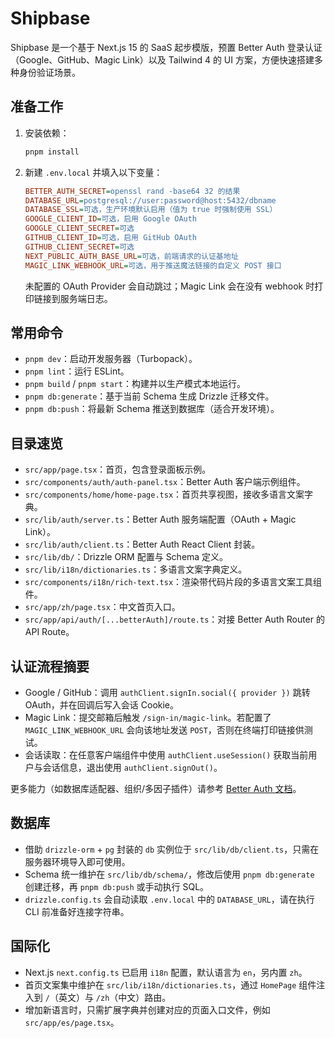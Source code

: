 # Shipbase

Shipbase 是一个基于 Next.js 15 的 SaaS 起步模版，预置 Better Auth 登录认证（Google、GitHub、Magic Link）以及 Tailwind 4 的 UI 方案，方便快速搭建多种身份验证场景。

## 准备工作

1. 安装依赖：
   ```bash
   pnpm install
   ```
2. 新建 `.env.local` 并填入以下变量：
   ```ini
   BETTER_AUTH_SECRET=openssl rand -base64 32 的结果
   DATABASE_URL=postgresql://user:password@host:5432/dbname
   DATABASE_SSL=可选，生产环境默认启用（值为 true 时强制使用 SSL）
   GOOGLE_CLIENT_ID=可选，启用 Google OAuth
   GOOGLE_CLIENT_SECRET=可选
   GITHUB_CLIENT_ID=可选，启用 GitHub OAuth
   GITHUB_CLIENT_SECRET=可选
   NEXT_PUBLIC_AUTH_BASE_URL=可选，前端请求的认证基地址
   MAGIC_LINK_WEBHOOK_URL=可选，用于推送魔法链接的自定义 POST 接口
   ```
   未配置的 OAuth Provider 会自动跳过；Magic Link 会在没有 webhook 时打印链接到服务端日志。

## 常用命令

- `pnpm dev`：启动开发服务器（Turbopack）。
- `pnpm lint`：运行 ESLint。
- `pnpm build` / `pnpm start`：构建并以生产模式本地运行。
- `pnpm db:generate`：基于当前 Schema 生成 Drizzle 迁移文件。
- `pnpm db:push`：将最新 Schema 推送到数据库（适合开发环境）。

## 目录速览

- `src/app/page.tsx`：首页，包含登录面板示例。
- `src/components/auth/auth-panel.tsx`：Better Auth 客户端示例组件。
- `src/components/home/home-page.tsx`：首页共享视图，接收多语言文案字典。
- `src/lib/auth/server.ts`：Better Auth 服务端配置（OAuth + Magic Link）。
- `src/lib/auth/client.ts`：Better Auth React Client 封装。
- `src/lib/db/`：Drizzle ORM 配置与 Schema 定义。
- `src/lib/i18n/dictionaries.ts`：多语言文案字典定义。
- `src/components/i18n/rich-text.tsx`：渲染带代码片段的多语言文案工具组件。
- `src/app/zh/page.tsx`：中文首页入口。
- `src/app/api/auth/[...betterAuth]/route.ts`：对接 Better Auth Router 的 API Route。

## 认证流程摘要

- Google / GitHub：调用 `authClient.signIn.social({ provider })` 跳转 OAuth，并在回调后写入会话 Cookie。
- Magic Link：提交邮箱后触发 `/sign-in/magic-link`。若配置了 `MAGIC_LINK_WEBHOOK_URL` 会向该地址发送 `POST`，否则在终端打印链接供测试。
- 会话读取：在任意客户端组件中使用 `authClient.useSession()` 获取当前用户与会话信息，退出使用 `authClient.signOut()`。

更多能力（如数据库适配器、组织/多因子插件）请参考 [Better Auth 文档](https://better-auth.com/docs)。

## 数据库

- 借助 `drizzle-orm` + `pg` 封装的 `db` 实例位于 `src/lib/db/client.ts`，只需在服务器环境导入即可使用。
- Schema 统一维护在 `src/lib/db/schema/`，修改后使用 `pnpm db:generate` 创建迁移，再 `pnpm db:push` 或手动执行 SQL。
- `drizzle.config.ts` 会自动读取 `.env.local` 中的 `DATABASE_URL`，请在执行 CLI 前准备好连接字符串。

## 国际化

- Next.js `next.config.ts` 已启用 `i18n` 配置，默认语言为 `en`，另内置 `zh`。
- 首页文案集中维护在 `src/lib/i18n/dictionaries.ts`，通过 `HomePage` 组件注入到 `/`（英文）与 `/zh`（中文）路由。
- 增加新语言时，只需扩展字典并创建对应的页面入口文件，例如 `src/app/es/page.tsx`。
